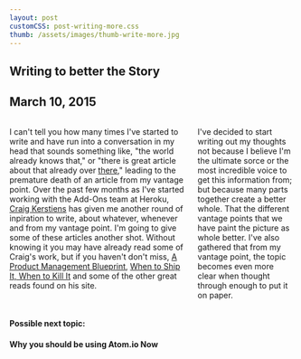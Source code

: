 ```yaml
---
layout: post
customCSS: post-writing-more.css
thumb: /assets/images/thumb-write-more.jpg
---
```

<article>
<h1>Writing <span class="script">to better</span> the Story</h1>
<div class="meta"><h2>March 10, 2015</h2></div>
<div class="columns">
<p>I can't tell you how many times I've started to write and have run into a conversation in my head that sounds something like, "the world already knows that," or "there is great article about that already over <a href="">there</a>," leading to the premature death of an article from my vantage point. Over the past few months as I've started working with the Add-Ons team at Heroku, <a href="http://www.craigkerstiens.com/">Craig Kerstiens</a> has given me another round of inpiration to write, about whatever, whenever and from my vantage point. I'm going to give some of these articles another shot. Without knowing it you may have already read some of Craig's work, but if you haven't don't miss, <a href="http://www.craigkerstiens.com/2015/02/18/a-pm-blueprint/" target="_blank">A Product Management Blueprint</a>, <a href="http://www.craigkerstiens.com/2014/08/13/when-to-ship-when-to-kill/">When to Ship It, When to Kill It</a> and some of the other great reads found on his site.</p>
<p>I've decided to start writing out my thoughts not because I believe I'm the ultimate sorce or the most incredible voice to get this information from; but because many parts together create a better whole. That the different vantage points that we have paint the picture as whole better. I've also gathered that from my vantage point, the topic becomes even more clear when thought through enough to put it on paper.</p>
</div>

<h4 class="script">Possible next topic:</h4>

<div class="next atom">
  <h4>Why you should be using Atom.io Now</h4>
  <span class="asset">
    <div class="art">
      <span class="screen"></span>
    </div>
  </span>
</div>

</article>
